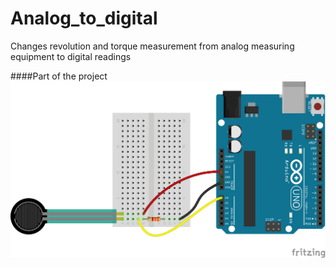 # Analog_to_digital
Changes revolution and torque measurement from analog measuring equipment to digital readings

####Part of the project
![part of the project](https://github.com/IamNator/Analog_to_digital/blob/master/public/fritzing_example_bb_2_hJdn0YtrP6.png)
